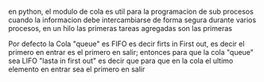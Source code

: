 en python, el modulo de cola es util para la programacion de sub
procesos cuando la informacion debe intercambiarse de forma segura durante
varios procesos, en un hilo las primeras tareas agregadas son las primeras 

Por defecto la Cola "queue" es FIFO es decir firts in First out, es decir el primero en entrar es el primero en salir; entonces para que la cola "queue" sea LIFO "lasta in first out" es decir que para que en la cola el ultimo elemento en entrar sea el primero en salir